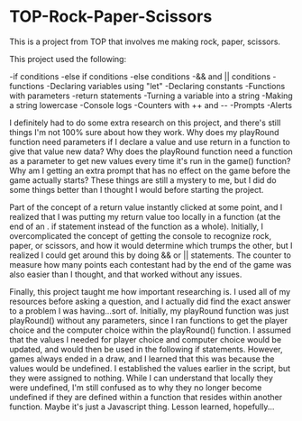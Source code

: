 # TOP-Rock-Paper-Scissors
This is a project from TOP that involves me making rock, paper, scissors.

This project used the following:

-if conditions
-else if conditions
-else conditions
-&& and || conditions
-functions
-Declaring variables using "let"
-Declaring constants
-Functions with parameters
-return statements
-Turning a variable into a string
-Making a string lowercase
-Console logs
-Counters with ++ and --
-Prompts
-Alerts

I definitely had to do some extra research on this project, and there's still things I'm not 100% sure about how they work. Why does my playRound function need parameters if I declare a value and use return in a function to give that value new data? Why does the playRound function need a function as a parameter to get new values every time it's run in the game() function? Why am I getting an extra prompt that has no effect on the game before the game actually starts? These things are still a mystery to me, but I did do some things better than I thought I would before starting the project.

Part of the concept of a return value instantly clicked at some point, and I realized that I was putting my return value too locally in a function (at the end of an . if statement instead of the function as a whole). Initially, I overcomplicated the concept of getting the console to recognize rock, paper, or scissors, and how it would determine which trumps the other, but I realized I could get around this by doing && or || statements. The counter to measure how many points each contestant had by the end of the game was also easier than I thought, and that worked without any issues. 

Finally, this project taught me how important researching is. I used all of my resources before asking a question, and I actually did find the exact answer to a problem I was having...sort of. Initially, my playRound function was just playRound() without any parameters, since I ran functions to get the player choice and the computer choice within the playRound() function. I assumed that the values I needed for player choice and computer choice would be updated, and would then be used in the following if statements. However, games always ended in a draw, and I learned that this was because the values would be undefined. I established the values earlier in the script, but they were assigned to nothing. While I can understand that locally they were undefined, I'm still confused as to why they no longer become undefined if they are defined within a function that resides within another function. Maybe it's just a Javascript thing. Lesson learned, hopefully...